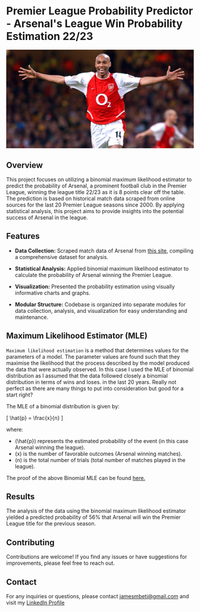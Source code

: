 # Premier League Probability Predictor - Arsenal's League Win Probability Estimation 22/23

<img src="image.jpg" />

## Overview

This project focuses on utilizing a binomial maximum likelihood estimator to predict the probability of Arsenal, a prominent football club in the Premier League, winning the league title 22/23 as it is 8 points clear off the table. The prediction is based on historical match data scraped from online sources for the last 20 Premier League seasons since 2000. By applying statistical analysis, this project aims to provide insights into the potential success of Arsenal in the league.

## Features

- **Data Collection:** Scraped match data of Arsenal from [this site](https://fbref.com/en/squads/18bb7c10/2002-2003/Arsenal-Stats), compiling a comprehensive dataset for analysis.

- **Statistical Analysis:** Applied binomial maximum likelihood estimator to calculate the probability of Arsenal winning the Premier League.

- **Visualization:** Presented the probability estimation using visually informative charts and graphs.

- **Modular Structure:** Codebase is organized into separate modules for data collection, analysis, and visualization for easy understanding and maintenance.

## Maximum Likelihood Estimator (MLE)
``Maximum likelihood estimation`` is a method that determines values for the parameters of a model. The parameter values are found such that they maximise the likelihood that the process described by the model produced the data that were actually observed. In this case I used the MLE of binomial distribution as I assumed that the data followed closely a binomial distribution in terms of wins and loses. in the last 20 years. Really not perfect as there are many things to put into consideration but good for a start right?

The MLE of a binomial distribution is given by:

\[
\hat{p} = \frac{x}{n}
\]

where:
- \(\hat{p}\) represents the estimated probability of the event (in this case Arsenal winning the league).
- \(x\) is the number of favorable outcomes (Arsenal winning matches).
- \(n\) is the total number of trials (total number of matches played in the league).

The proof of the above Binomial MLE can be found [here.](https://statproofbook.github.io/P/bin-mle.html)


## Results

The analysis of the data using the binomial maximum likelihood estimator yielded a predicted probability of 56% that Arsenal will win the Premier League title for the previous season.

## Contributing

Contributions are welcome! If you find any issues or have suggestions for improvements, please feel free to reach out.

## Contact

For any inquiries or questions, please contact jamesmbeti@gmail.com and visit my [LinkedIn Profile](https://www.linkedin.com/in/james-mbeti-128519175/)

